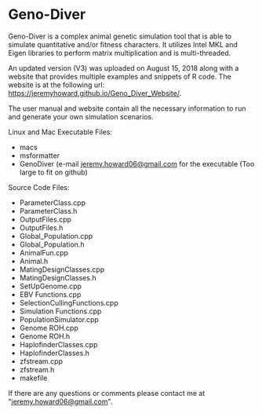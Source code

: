 # Geno-Diver
Geno-Diver is a complex animal genetic simulation tool that is able to simulate quantitative and/or fitness characters. 
It utilizes Intel MKL and Eigen libraries to perform matrix multiplication and is multi-threaded.

An updated version (V3) was uploaded on August 15, 2018 along with a website that provides multiple examples and snippets of R code. The website is at the following url: https://jeremyhoward.github.io/Geno_Diver_Website/.

The user manual and website contain all the necessary information to run and generate your own simulation scenarios.

Linux and Mac Executable Files:
- macs
- msformatter
- GenoDiver (e-mail jeremy.howard06@gmail.com for the executable (Too large to fit on github)

Source Code Files:
- ParameterClass.cpp
- ParameterClass.h
- OutputFiles.cpp
- OutputFiles.h
- Global_Population.cpp
- Global_Population.h
- AnimalFun.cpp
- Animal.h
- MatingDesignClasses.cpp
- MatingDesignClasses.h
- SetUpGenome.cpp
- EBV Functions.cpp
- SelectionCullingFunctions.cpp 
- Simulation Functions.cpp
- PopulationSimulator.cpp
- Genome ROH.cpp
- Genome ROH.h
- HaplofinderClasses.cpp
- HaplofinderClasses.h
- zfstream.cpp
- zfstream.h
- makefile

If there are any questions or comments please contact me at "jeremy.howard06@gmail.com".







